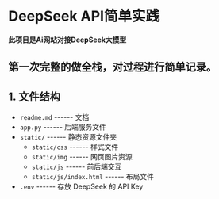 # DeepSeek API简单实践
**此项目是Ai网站对接DeepSeek大模型**
## 第一次完整的做全栈，对过程进行简单记录。

## 1. 文件结构
- `readme.md` ------ 文档
- `app.py` ------ 后端服务文件
- `static/` ------ 静态资源文件夹
  - `static/css` ------ 样式文件
  - `static/img` ------ 网页图片资源
  - `static/js` ------ 前后端交互
  - `static/js/index.html` ------ 布局文件
- `.env` ------ 存放 DeepSeek 的 API Key
